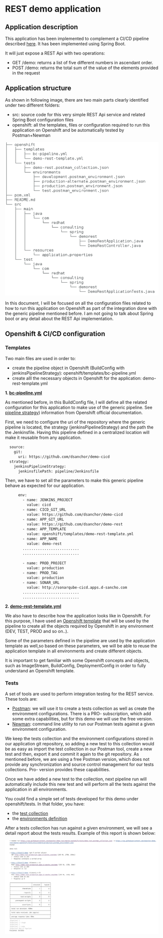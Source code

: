 # REST demo application

## Application description

This application has been implemented to complement a CI/CD pipeline described [here](https://github.com/dsanchor/demo-cicd). It has been implemented using Spring Boot.

It will just expose a REST Api with two operations:

- GET /demo: returns a list of five different numbers in ascendant order.
- POST /demo: returns the total sum of the value of the elements provided in the request

## Application structure

As shown in following image, there are two main parts clearly identified under two different folders:

- src: source code for this very simple REST Api service and related Spring Boot configuration files
- openshift: all the templates, files or configuration required to run this application on Openshift and be automatically tested by Postman+Newman

![Screenshot](app-structure.png)

In this document, I will be focused on all the configuration files related to how to run this application on Openshift as part of the integration done with the generic pipeline mentioned before. I am not going to talk about Spring boot or any detail about the REST Api implementation. 

## Openshift & CI/CD configuration

### Templates

Two main files are used in order to:

- create the pipeline object in Openshift (BuildConfig with jenkinsPipelineStrategy): openshift/templates/bc-pipeline.yml
- create alll the necessary objects in Openshift for the application: demo-rest-template.yml

**1. [bc-pipeline.yml](https://github.com/dsanchor/demo-rest/blob/master/openshift/templates/bc-pipeline.yml)**

As mentioned before, in this BuildConfig file, I will define all the related configuration for this application to make use of the generic pipeline. See [pipeline strategy](https://docs.openshift.com/container-platform/3.6/dev_guide/builds/build_strategies.html#pipeline-strategy-options)) information from Openshift official documentation.

First, we need to configure the uri of the repository where the generic pipeline is located, the strategy (jenkinsPipelineStrategy) and the path the the Jenkinsfile. Having this pipeline defined in a centralized location will make it reusable from any application.

```
  source:
    git:
      uri: https://github.com/dsanchor/demo-cicd
  strategy:
    jenkinsPipelineStrategy:
      jenkinsfilePath: pipeline/Jenkinsfile
```

Then, we have to set all the parameters to make this generic pipeline behave as expected for our application.

```
      env:
        - name: JENKINS_PROJECT
          value: cicd
        - name: CICD_GIT_URL
          value: https://github.com/dsanchor/demo-cicd
        - name: APP_GIT_URL
          value: https://github.com/dsanchor/demo-rest
        - name: APP_TEMPLATE
          value: openshift/templates/demo-rest-template.yml
        - name: APP_NAME
          value: demo-rest
        ..........................
        ..........................

        - name: PROD_PROJECT
          value: production
        - name: PROD_TAG
          value: production
        - name: SONAR_URL
          value: http://sonarqube-cicd.apps.d-sancho.com 
        ..........................
        ..........................
```


**2. [demo-rest-template.yml](https://github.com/dsanchor/demo-rest/blob/master/openshift/templates/demo-rest-template.yml)**

We also have to describe how the application looks like in Openshift. For this purpose, I have used an [Openshift template](https://docs.openshift.com/container-platform/3.6/dev_guide/templates.html) that will be used by the pipeline to create all the objects required by Openshift in any environment (DEV, TEST, PROD and so on..).

Some of the parameters defined in the pipeline are used by the application template as well,so based on these parameters, we will be able to reuse the application template in all environments and create different objects.

It is important to get familiar with some Openshift concepts and objects, such as ImageStream, BuildConfig, DeploymentConfig in order to fully understand an Openshift template.


### Tests

A set of tools are used to perform integration testing for the REST service. These tools are:
- [Postman](https://www.getpostman.com/postman): we will use it to create a tests collection as well as create the environment configurations. There is a PRO- subscription, which add some extra capabilities, but for this demo we will use the free version. 	
- [Newman](https://www.getpostman.com/docs/postman/collection_runs/command_line_integration_with_newman): command line utility to run our Postman tests against a given environment configuration. 

We keep the tests collection and the environment configurations stored in our application git repository, so adding a new test to this collection would be as easy as import the test collection in our Postman tool, create a new test and then, export it and commit it again to the git repository. As mentioned before, we are using a free Postman version, which does not provide any synchronization and source control management for our tests collections. Pro- version provides these capabilities. 

Once we have added a new test to the collection, next pipeline run will automatically include this new test and will perform all the tests against the application in all environments.

You could find a simple set of tests developed for this demo under openshift/tests. In that folder, you have:
- the [test collection](https://github.com/dsanchor/demo-rest/blob/master/openshift/tests/demo-rest.postman_collection.json)
- the [environments definition](https://github.com/dsanchor/demo-rest/tree/master/openshift/tests/environments)

After a tests collection has run against a given environment, we will see a detail report about the tests results. Example of this report is shown below:

![Screenshot](test-results.png)

